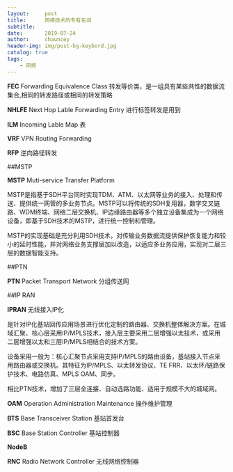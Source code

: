 ```yaml
---
layout:     post
title:      网络技术的专有名词
subtitle:   
date:       2019-07-24
author:     chauncey
header-img: img/post-bg-keybord.jpg
catalog: true
tags:
    - 网络
---
```



**FEC** Forwarding Equivalence Class  转发等价类，是一组具有某些共性的数据流集合,相同的转发路径或相同的转发策略

**NHLFE** Next Hop Lable Forwarding Entry  进行标签转发是用到

**ILM** Incoming Lable Map  表

**VRF** VPN Routing Forwarding

**RFP** 逆向路径转发

##MSTP

**MSTP** Muti-service Transfer Platform

MSTP是指基于SDH平台同时实现TDM、ATM、以太网等业务的接入、处理和传送、提供统一网管的多业务节点。MSTP可以将传统的SDH复用器，数字交叉链路、WDM终端、网络二层交换机、IP边缘路由器等多个独立设备集成为一个网络设备，即基于SDH技术的MSTP，进行统一控制和管理。

MSTP的实现基础是充分利用SDH技术，对传输业务数据流提供保护恢复能力和较小的延时性能，并对网络业务支撑层加以改造，以适应多业务应用，实现对二层三层的数据智能支持。

##PTN

**PTN** Packet Transport Network  分组传送网

##IP RAN

**IPRAN** 无线接入IP化 

是针对IP化基站回传应用场景进行优化定制的路由器、交换机整体解决方案。在城域汇聚、核心层采用IP/MPLS技术，接入层主要采用二层增强以太技术，或采用二层增强以太和三层IP/MPLS相结合的技术方案。

设备采用一般为：核心汇聚节点采用支持IP/MPLS的路由设备，基站接入节点采用路由器或交换机。其特征为IP/MPLS、以太转发协议、TE FRR、以太环/链路保护技术、电路仿真、MPLS OAM、同步。

相比PTN技术，增加了三层全连接、自动选路功能、适用于规模不大的城域网。

**OAM** Operation Administration Maintenance  操作维护管理

**BTS** Base Transceiver Station 基站首发台

**BSC** Base Station Controller  基站控制器

**NodeB**

**RNC** Radio Network Controller  无线网络控制器




